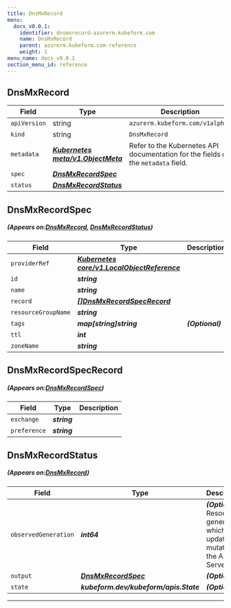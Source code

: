 ```yaml
---
title: DnsMxRecord
menu:
  docs_v0.0.1:
    identifier: dnsmxrecord-azurerm.kubeform.com
    name: DnsMxRecord
    parent: azurerm.kubeform.com-reference
    weight: 1
menu_name: docs_v0.0.1
section_menu_id: reference
---
```


## DnsMxRecord
| Field | Type | Description |
| ------ | ----- | ----------- |
| `apiVersion` | string | `azurerm.kubeform.com/v1alpha1` |
|    `kind` | string | `DnsMxRecord` |
| `metadata` | ***[Kubernetes meta/v1.ObjectMeta](https://kubernetes.io/docs/reference/generated/kubernetes-api/v1.13/#objectmeta-v1-meta)***|Refer to the Kubernetes API documentation for the fields of the `metadata` field.|
| `spec` | ***[DnsMxRecordSpec](#DnsMxRecordSpec)***||
| `status` | ***[DnsMxRecordStatus](#DnsMxRecordStatus)***||
## DnsMxRecordSpec
##### (Appears on:[DnsMxRecord](#DnsMxRecord), [DnsMxRecordStatus](#DnsMxRecordStatus))
| Field | Type | Description |
| ------ | ----- | ----------- |
| `providerRef` | ***[Kubernetes core/v1.LocalObjectReference](https://kubernetes.io/docs/reference/generated/kubernetes-api/v1.13/#localobjectreference-v1-core)***||
| `id` | ***string***||
| `name` | ***string***||
| `record` | ***[[]DnsMxRecordSpecRecord](#DnsMxRecordSpecRecord)***||
| `resourceGroupName` | ***string***||
| `tags` | ***map[string]string***| ***(Optional)*** |
| `ttl` | ***int***||
| `zoneName` | ***string***||
## DnsMxRecordSpecRecord
##### (Appears on:[DnsMxRecordSpec](#DnsMxRecordSpec))
| Field | Type | Description |
| ------ | ----- | ----------- |
| `exchange` | ***string***||
| `preference` | ***string***||
## DnsMxRecordStatus
##### (Appears on:[DnsMxRecord](#DnsMxRecord))
| Field | Type | Description |
| ------ | ----- | ----------- |
| `observedGeneration` | ***int64***| ***(Optional)*** Resource generation, which is updated on mutation by the API Server.|
| `output` | ***[DnsMxRecordSpec](#DnsMxRecordSpec)***| ***(Optional)*** |
| `state` | ***kubeform.dev/kubeform/apis.State***| ***(Optional)*** |
---

